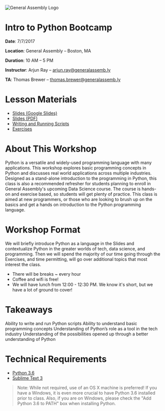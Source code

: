 ![General Assembly Logo](https://camo.githubusercontent.com/1a91b05b8f4d44b5bbfb83abac2b0996d8e26c92/687474703a2f2f692e696d6775722e636f6d2f6b6538555354712e706e67)

# Intro to Python Bootcamp

**Date**: 7/7/2017

**Location**: General Assembly – Boston, MA

**Duration**: 10 AM – 5 PM

**Instructor**: Arjun Ray – arjun.ray@generalassemb.ly

**TA**: Thomas Brewer – thomas.brewer@generalassemb.ly

# Lesson Materials

- [Slides (Google Slides)](https://docs.google.com/presentation/d/13ctM64XeXsVIO30JqmHItZz0PiEc9GaZDQHA0-bDYe0/edit?usp=sharing)
- [Slides (PDF)](./materials/slides.pdf)
- [Writing and Running Scripts](./materials/running-scripts.md)
- [Exercises](./materials/README.md)

# About This Workshop
Python is a versatile and widely-used programming language with many applications. This workshop explores basic programming concepts in Python and discusses real world applications across multiple industries. Designed as a stand-alone introduction to the programming in Python, this class is also a recommended refresher for students planning to enroll in General Assembly's upcoming Data Science course. The course is hands-on and exercise based, so students will get plenty of practice. This class is aimed at new programmers, or those who are looking to brush up on the basics and get a hands on introduction to the Python programming language.

# Workshop Format
We will briefly introduce Python as a language in the Slides and contextualize Python in the greater worlds of tech, data science, and programming. Then we will spend the majority of our time going through the Exercises, and time permitting, will go over additional topics that most interest the class.

- There will be breaks ~ every hour
- Coffee and wifi is free!
- We will have lunch from 12:00 - 12:30 PM. We know it's short, but we have a lot of ground to cover!

# Takeaways
Ability to write and run Python scripts
Ability to understand basic programming concepts
Understanding of Python’s role as a tool in the tech industry
Understanding of the possibilities opened up through a better understanding of Python

# Technical Requirements

- [Python 3.6](https://www.python.org/downloads/)
- [Sublime Text 3](https://www.sublimetext.com/3)
> Note: While not required, use of an OS X machine is preferred! If you have a Windows, it is even more crucial to have Python 3.6 installed prior to class. Also, if you are on Windows, please check the "Add Python 3.6 to PATH" box when installing Python.